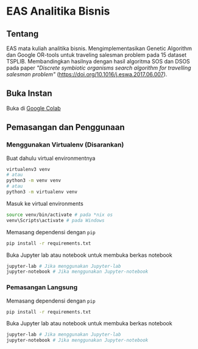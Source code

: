 # EAS Analitika Bisnis

## Tentang

EAS mata kuliah analitika bisnis. Mengimplementasikan Genetic Algorithm dan Google OR-tools untuk traveling salesman problem pada 15 dataset TSPLIB. Membandingkan hasilnya dengan hasil algoritma SOS dan DSOS pada paper _"Discrete symbiotic organisms search algorithm for travelling salesman problem"_ (https://doi.org/10.1016/j.eswa.2017.06.007).

## Buka Instan

Buka di [Google Colab](https://colab.research.google.com/github/rochimfn/kuis2-analitika-bisnis/blob/main/EAS.ipynb)

## Pemasangan dan Penggunaan

### Menggunakan Virtualenv (Disarankan)

Buat dahulu virtual environmentnya

```bash
virtualenv3 venv
# atau
python3 -m venv venv
# atau
python3 -m virtualenv venv
```

Masuk ke virtual environments

```bash
source venv/bin/activate # pada *nix os
venv\Scripts\activate # pada Windows
```

Memasang dependensi dengan `pip`

```bash
pip install -r requirements.txt
```

Buka Jupyter lab atau notebook untuk membuka berkas notebook

```bash
jupyter-lab # Jika menggunakan Jupyter-lab
jupyter-notebook # Jika menggunakan Jupyter-notebook
```

### Pemasangan Langsung

Memasang dependensi dengan `pip`

```bash
pip install -r requirements.txt
```

Buka Jupyter lab atau notebook untuk membuka berkas notebook

```bash
jupyter-lab # Jika menggunakan Jupyter-lab
jupyter-notebook # Jika menggunakan Jupyter-notebook
```
